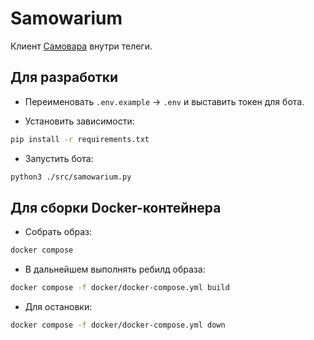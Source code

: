# Samowarium

Клиент [Самовара](https://student.bmstu.ru/) внутри телеги.

## Для разработки

- Переименовать `.env.example` -> `.env` и выставить токен для бота.

- Установить зависимости:

```bash
pip install -r requirements.txt
```

- Запустить бота:

```bash
python3 ./src/samowarium.py
```

## Для сборки Docker-контейнера

- Собрать образ:

```bash
docker compose 
```

- В дальнейшем выполнять ребилд образа:

```bash
docker compose -f docker/docker-compose.yml build
```

- Для остановки:

```bash
docker compose -f docker/docker-compose.yml down
```
